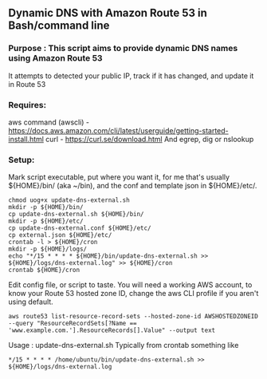 ## Dynamic DNS with Amazon Route 53 in Bash/command line ##

### Purpose : This script aims to provide dynamic DNS names using Amazon Route 53 ###

It attempts to detected your public IP, track if it has changed, and update it in Route 53
### Requires: ###
aws command (awscli) - https://docs.aws.amazon.com/cli/latest/userguide/getting-started-install.html
curl - https://curl.se/download.html
And egrep, dig or nslookup

### Setup: ###
Mark script executable, put where you want it, for me that's usually ${HOME}/bin/ (aka ~/bin), and the conf and template json in ${HOME}/etc/.

```
chmod uog+x update-dns-external.sh
mkdir -p ${HOME}/bin/
cp update-dns-external.sh ${HOME}/bin/
mkdir -p ${HOME}/etc/
cp update-dns-external.conf ${HOME}/etc/
cp external.json ${HOME}/etc/
crontab -l > ${HOME}/cron
mkdir -p ${HOME}/logs/
echo "*/15 * * * * ${HOME}/bin/update-dns-external.sh >> ${HOME}/logs/dns-external.log" >> ${HOME}/cron
crontab ${HOME}/cron
```

Edit config file, or script to taste. You will need a working AWS account, to know your Route 53 hosted zone ID, change the aws CLI profile if you aren't using default.

```
aws route53 list-resource-record-sets --hosted-zone-id AWSHOSTEDZONEID --query "ResourceRecordSets[?Name == 'www.example.com.'].ResourceRecords[].Value" --output text
```

Usage : update-dns-external.sh
Typically from crontab something like

```
*/15 * * * * /home/ubuntu/bin/update-dns-external.sh >> ${HOME}/logs/dns-external.log
```

